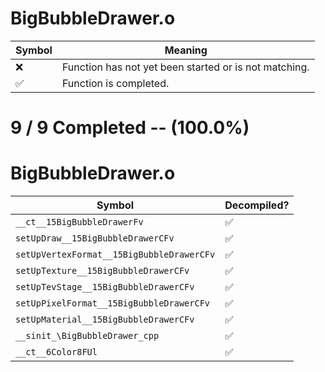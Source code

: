 # BigBubbleDrawer.o
| Symbol | Meaning 
| ------------- | ------------- 
| :x: | Function has not yet been started or is not matching. 
| :white_check_mark: | Function is completed. 


# 9 / 9 Completed -- (100.0%)
# BigBubbleDrawer.o
| Symbol | Decompiled? |
| ------------- | ------------- |
| `__ct__15BigBubbleDrawerFv` | :white_check_mark: |
| `setUpDraw__15BigBubbleDrawerCFv` | :white_check_mark: |
| `setUpVertexFormat__15BigBubbleDrawerCFv` | :white_check_mark: |
| `setUpTexture__15BigBubbleDrawerCFv` | :white_check_mark: |
| `setUpTevStage__15BigBubbleDrawerCFv` | :white_check_mark: |
| `setUpPixelFormat__15BigBubbleDrawerCFv` | :white_check_mark: |
| `setUpMaterial__15BigBubbleDrawerCFv` | :white_check_mark: |
| `__sinit_\BigBubbleDrawer_cpp` | :white_check_mark: |
| `__ct__6Color8FUl` | :white_check_mark: |
